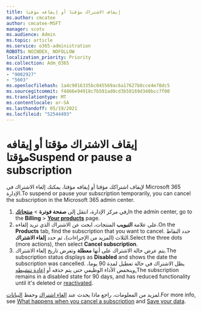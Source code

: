 ```yaml
---
title: إيقاف الاشتراك مؤقتا أو إيقافه مؤقتا
ms.author: cmcatee
author: cmcatee-MSFT
manager: scotv
ms.audience: Admin
ms.topic: article
ms.service: o365-administration
ROBOTS: NOINDEX, NOFOLLOW
localization_priority: Priority
ms.collection: Adm_O365
ms.custom:
- "9002927"
- "5603"
ms.openlocfilehash: 1a4c9016335bc045569ac6a17627b8cce4e78dc5
ms.sourcegitcommit: f4866e94918c7b591ad0cd3b58169d340bcc7f00
ms.translationtype: MT
ms.contentlocale: ar-SA
ms.lasthandoff: 05/19/2021
ms.locfileid: "52544493"
---
```

# <a name="suspend-or-pause-a-subscription"></a><span data-ttu-id="148a3-102">إيقاف الاشتراك مؤقتا أو إيقافه مؤقتا</span><span class="sxs-lookup"><span data-stu-id="148a3-102">Suspend or pause a subscription</span></span>

<span data-ttu-id="148a3-103">لإيقاف اشتراكك مؤقتا أو إيقافه مؤقتا، يمكنك إلغاء الاشتراك في Microsoft 365 الإدارة.</span><span class="sxs-lookup"><span data-stu-id="148a3-103">To suspend or pause your subscription temporarily, you can cancel the subscription in the Microsoft 365 admin center.</span></span>

1. <span data-ttu-id="148a3-104">في مركز الإدارة، انتقل إلى **صفحة فوترة**  >  **[منتجاتك.](https://go.microsoft.com/fwlink/p/?linkid=842054)**</span><span class="sxs-lookup"><span data-stu-id="148a3-104">In the admin center, go to the **Billing** > **[Your products](https://go.microsoft.com/fwlink/p/?linkid=842054)** page.</span></span>
2. <span data-ttu-id="148a3-105">على علامة **التبويب** المنتجات، ابحث عن الاشتراك الذي تريد إلغاءه.</span><span class="sxs-lookup"><span data-stu-id="148a3-105">On the **Products** tab, find the subscription that you want to cancel.</span></span> <span data-ttu-id="148a3-106">حدد النقاط الثلاث (المزيد من الإجراءات)، ثم حدد **إلغاء الاشتراك**.</span><span class="sxs-lookup"><span data-stu-id="148a3-106">Select the three dots (more actions), then select **Cancel subscription**.</span></span>
3. <span data-ttu-id="148a3-107">يتم عرض حالة الاشتراك على أنها **معطلة** وتعرض تاريخ إلغاء الاشتراك.</span><span class="sxs-lookup"><span data-stu-id="148a3-107">The subscription status displays as **Disabled** and shows the date the subscription was cancelled.</span></span> <span data-ttu-id="148a3-108">يظل الاشتراك في حالة تعطيل لمدة 90 يوما، وينخفض الأداء الوظيفي حتى يتم حذفه أو [إعادة تنشيطه.](/microsoft-365/commerce/subscriptions/reactivate-your-subscription)</span><span class="sxs-lookup"><span data-stu-id="148a3-108">The subscription remains in a disabled state for 90 days, and has reduced functionality until it's deleted or [reactivated](/microsoft-365/commerce/subscriptions/reactivate-your-subscription).</span></span>

<span data-ttu-id="148a3-109">لمزيد من المعلومات، راجع ماذا يحدث عند [إلغاء اشتراك](/microsoft-365/commerce/subscriptions/cancel-your-subscription#what-happens-when-you-cancel-a-subscription) وحفظ [البيانات](/microsoft-365/commerce/subscriptions/cancel-your-subscription#save-your-data).</span><span class="sxs-lookup"><span data-stu-id="148a3-109">For more info, see [What happens when you cancel a subscription](/microsoft-365/commerce/subscriptions/cancel-your-subscription#what-happens-when-you-cancel-a-subscription) and [Save your data](/microsoft-365/commerce/subscriptions/cancel-your-subscription#save-your-data).</span></span>
